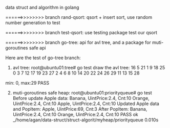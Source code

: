 data struct and algorithm in golang

======>>>>>>>>
branch rand-qsort: qsort + insert sort, use random number generation to test

======>>>>>>>>
branch test-qsort: use testing package test our qsort

======>>>>>>>>
branch go-tree: api for avl tree, and a package for muti-goroutines safe api

Here are the test of go-tree branch:
1) avl tree:
root@ubuntu01:tree# go test
draw the avl tree:
                                16 
                5                                 21 
    1                 9         18                 25 
  0     3     7         12   17     19     23         27 
  2   4   6   8     10     14   20   22   24   26     29 
  11   13   15   28 

min: 0, max:29
PASS

2) muti-goroutines safe heap:
root@ubuntu01:priorityqueue# go test
Before update Apple data:
Banana, UintPrice:2.4, Cnt:10
Orange, UintPrice:2.4, Cnt:10
Apple, UintPrice:2.4, Cnt:10
Updated Apple data and PopItem:
Apple, UintPrice:69, Cnt:3
After PopItem:
Banana, UintPrice:2.4, Cnt:10
Orange, UintPrice:2.4, Cnt:10
PASS
ok  	_/home/agan/data-struct/struct-algorit/myheap/priorityqueue	0.010s


